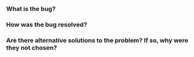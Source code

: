 ### What is the bug?
### How was the bug resolved?
### Are there alternative solutions to the problem? If so, why were they not chosen?